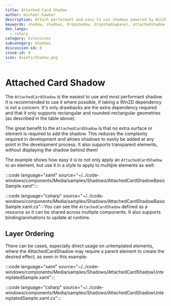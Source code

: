 ```yaml
---
title: Attached Card Shadow
author: michael-hawker
description: Attach performant and easy to use shadows powered by Win2D.
keywords: shadow, shadows, dropshadow, dropshadowpanel, attachedshadow, attacheddropshadow, attachedcardshadow
dev_langs:
  - csharp
category: Extensions
subcategory: Shadows
discussion-id: 0
issue-id: 0
icon: Assets/Shadow.png
---
```


# Attached Card Shadow

The `AttachedCardShadow` is the easiest to use and most performant shadow. It is recommended to use it where possible, if taking a Win2D dependency is not a concern. It's only drawbacks are the extra dependency required and that it only supports rectangular and rounded-rectangular geometries (as described in the table above).

The great benefit to the `AttachedCardShadow` is that no extra surface or element is required to add the shadow. This reduces the complexity required in development and allows shadows to easily be added at any point in the development process. It also supports transparent elements, without displaying the shadow behind them!

The example shows how easy it is to not only apply an `AttachedCardShadow` to an element, but use it in a style to apply to multiple elements as well:

:::code language="xaml" source="~/../code-windows/components/Media/samples/Shadows/AttachedCardShadowBasicSample.xaml":::

:::code language="csharp" source="~/../code-windows/components/Media/samples/Shadows/AttachedCardShadowBasicSample.xaml.cs":::You can see the `AttachedCardShadow` defined as a resource so it can be shared across multiple components. It also supports binding/animations to update at runtime.

## Layer Ordering

There can be cases, especially direct usage on untemplated elements, where the AttachedCardShadow may require a parent element to create the desired effect, as seen in this example:

:::code language="xaml" source="~/../code-windows/components/Media/samples/Shadows/AttachedCardShadowUntemplatedSample.xaml":::

:::code language="csharp" source="~/../code-windows/components/Media/samples/Shadows/AttachedCardShadowUntemplatedSample.xaml.cs":::

